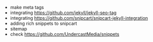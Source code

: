* make meta tags
* integrating https://github.com/jekyll/jekyll-seo-tag
* integrating https://github.com/snipcart/snipcart-jekyll-integration
* adding rich snippets to snipcart
* sitemap
* check https://github.com/UndercastMedia/snippets

